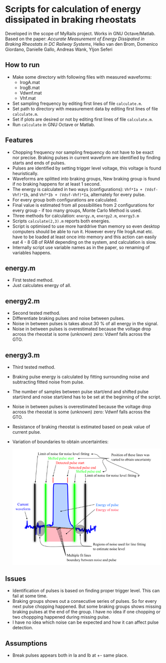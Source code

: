 # Scripts for calculation of energy dissipated in braking rheostats
Developed in the scope of MyRails project. Works in GNU Octave/Matlab. Based on the paper: *Accurate
Measurement of Energy Dissipated in Braking Rheostats in DC Railway Systems*, Helko van den Brom,
Domenico Giordano, Danielle Gallo, Andreas Wank, Yljon Seferi

## How to run
- Make some directory with following files with measured waveforms:
    - IrogA.mat
    - IrogB.mat
    - Vdwnf.mat
    - Vhf.mat
- Set sampling frequency by editing first lines of file ```calculate.m```.
- Set path to directory with measurement data by editing first lines of file ```calculate.m```.
- Set if plots are desired or not by editing first lines of file ```calculate.m```.
- Run ```calculate``` in GNU Octave or Matlab.

## Features
- Chopping frequency nor sampling frequency do not have to be exact nor precise. Braking pulses in current waveform are identified by finding starts and ends of pulses.
- Pulses are identified by setting trigger level voltage, this voltage is found heuristically.
- Waveforms are splitted into braking groups, New braking group is found if no braking happens for at least 1 second.
- The energy is calculated in two ways (configurations): ```Vhf*Ia + (Vdsf-Vhf)*Ib```, and ```Vhf*Ib + (Vdsf-Vhf)*Ia```,
  alternately for every pulse.
- For every group both configurations are calculated.
- Final value is estimated from all possibilities from 2 configurations for every group - if too
  many groups, Monte Carlo Method is used.
- Three methods for calculation: ```energy.m```, ```energy2.m```, ```energy3.m```
- Scripts ```calculate(2,3).m``` reports both energies.
- Script is optimised to use more harddrive than memory so even desktop computers should be able to
  run it. However every file IrogA.mat etc. have to be loaded at least once into memory and this
  action can easily eat 4 - 8 GB of RAM depending on the system, and calculation is slow.
- Internally script use variable names as in the paper, so renaming of variables happens.

## energy.m
- First tested method.
- Just calculates energy of all.

## energy2.m
- Second tested method.
- Differentiate braking pulses and noise between pulses.
- Noise in between pulses is takes about 30 % of all energy in the signal.
- Noise in between pulses is overestimated because the voltage drop across the rheostat is some (unknown) zero: Vdwnf falls across the GTO.

## energy3.m
- Third tested method.
- Braking pulse energy is calculated by fitting surrounding noise and subtracting fitted noise from
  pulse.
- The number of samples between pulse start/end and shifted pulse start/end and noise start/end has
  to be set at the beginning of the script.
- Noise in between pulses is overestimated because the voltage drop across the rheostat is some (unknown) zero: Vdwnf falls across the GTO.
- Resistance of braking rheostat is estimated based on peak value of current pulse.
- Variation of boundaries to obtain uncertainties:

  ![](pulse_fitting_explanation.png)

## Issues
- Identification of pulses is based on finding proper trigger level. This can fail at some time.
- Braking groups shows out a consecutive series of pulses. So for every next pulse chopping
  happened. But some braking groups shows missing braking pulses at the end of the group. I have no
  idea if one chopping or two choppping happened during missing pulse.
- I have no idea which noise can be expected and how it can affect pulse detection.

## Assumptions
- Break pulses appears both in Ia and Ib at +- same place.
